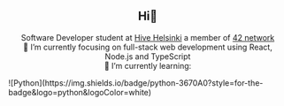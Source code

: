 
<h2 align="center"> Hi👋 </h2>

<p align="center"> Software Developer student at <a href="https://www.hive.fi/en/">Hive Helsinki</a> a member of <a href="[https://www.hive.fi/en/](https://42.fr/en/what-is-42/42-program-explained/)">42 network</a>
</br>
🔭 I’m currently focusing on full-stack web development using React, Node.js and TypeScript
</br>
🌱 I’m currently learning:
</p>
![Python](https://img.shields.io/badge/python-3670A0?style=for-the-badge&logo=python&logoColor=white)
<!--
**KaomN/KaomN** is a ✨ _special_ ✨ repository because its `README.md` (this file) appears on your GitHub profile.

Here are some ideas to get you started:

- 🔭 I’m currently working on ...
- 🌱 I’m currently learning ...
- 👯 I’m looking to collaborate on ...
- 🤔 I’m looking for help with ...
- 💬 Ask me about ...
- 📫 How to reach me: ...
- 😄 Pronouns: ...
- ⚡ Fun fact: ...
-->
